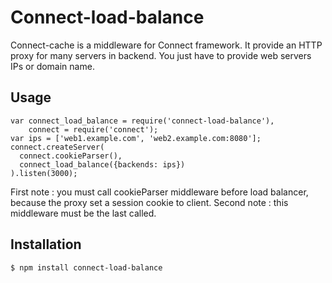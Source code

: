 Connect-load-balance
====================

Connect-cache is a middleware for Connect framework. It provide an HTTP proxy
for many servers in backend. You just have to provide web servers IPs or domain
name.

Usage
-----

    var connect_load_balance = require('connect-load-balance'),
        connect = require('connect');
    var ips = ['web1.example.com', 'web2.example.com:8080'];
    connect.createServer(
      connect.cookieParser(),
      connect_load_balance({backends: ips})
    ).listen(3000);

First note : you must call cookieParser middleware before load balancer, because the
proxy set a session cookie to client.
Second note : this middleware must be the last called.

Installation
------------

    $ npm install connect-load-balance

